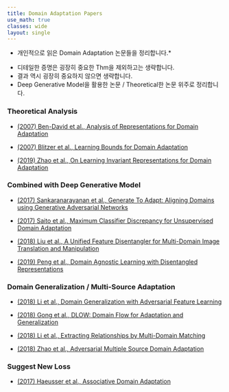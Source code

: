 ```yaml
---
title: Domain Adaptation Papers
use_math: true
classes: wide
layout: single
---
```


* 개인적으로 읽은 Domain Adaptation 논문들을 정리합니다.*
- 디테일한 증명은 굉장히 중요한 Thm을 제외하고는 생략합니다.  
- 결과 역시 굉장히 중요하지 않으면 생략합니다.  
- Deep Generative Model을 활용한 논문 / Theoretical한 논문 위주로 정리합니다.  
  
### Theoretical Analysis  
- [(2007) Ben-David et al., Analysis of Representations for Domain Adaptation](https://papers.nips.cc/paper/2983-analysis-of-representations-for-domain-adaptation)  
  
- [(2007) Blitzer et al., Learning Bounds for Domain Adaptation](https://papers.nips.cc/paper/3212-learning-bounds-for-domain-adaptation)  
  
- [(2019) Zhao et al., On Learning Invariant Representations for Domain Adaptation](http://proceedings.mlr.press/v97/zhao19a/zhao19a.pdf)  
  
### Combined with Deep Generative Model    
- [(2017) Sankaranarayanan et al., Generate To Adapt: Aligning Domains using Generative Adversarial Networks](https://arxiv.org/abs/1704.01705)  
  
- [(2017) Saito et al., Maximum Classifier Discrepancy for Unsupervised Domain Adaptation](https://arxiv.org/abs/1712.02560)  
  
- [(2018) Liu et al., A Unified Feature Disentangler for Multi-Domain Image Translation and Manipulation](https://papers.nips.cc/paper/7525-a-unified-feature-disentangler-for-multi-domain-image-translation-and-manipulation.pdf)  
  
- [(2019) Peng et al., Domain Agnostic Learning with Disentangled Representations](https://arxiv.org/abs/1904.12347)  
  
  
### Domain Generalization / Multi-Source Adaptation  
- [(2018) Li et al., Domain Generalization with Adversarial Feature Learning](https://www.ntu.edu.sg/home/sinnopan/publications/[CVPR18]Domain%20Generalization%20with%20Adversarial%20Feature%20Learning.pdf)  
  
- [(2018) Gong et al., DLOW: Domain Flow for Adaptation and Generalization](https://arxiv.org/abs/1812.05418)  
  
- [(2018) Li et al., Extracting Relationships by Multi-Domain Matching](https://papers.nips.cc/paper/7913-extracting-relationships-by-multi-domain-matching.pdf)  
  
- [(2018) Zhao et al., Adversarial Multiple Source Domain Adaptation](https://papers.nips.cc/paper/8075-adversarial-multiple-source-domain-adaptation.pdf)  

  
### Suggest New Loss  
- [(2017) Haeusser et al., Associative Domain Adaptation](https://arxiv.org/abs/1708.00938)  
